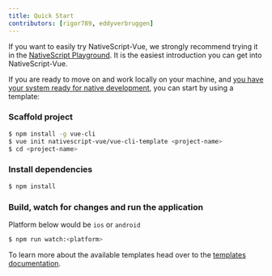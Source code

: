 ```yaml
---
title: Quick Start
contributors: [rigor789, eddyverbruggen]
---
```


If you want to easily try NativeScript-Vue, we strongly recommend trying
it in the [NativeScript Playground](https://play.nativescript.org?template=play-vue). It is the easiest introduction you can get into NativeScript-Vue.

If you are ready to move on and work locally on your machine, and [you
have your system ready for native development](/en/docs/getting-started/installation), you can start by using a template:

###  Scaffold project
```sh
$ npm install -g vue-cli
$ vue init nativescript-vue/vue-cli-template <project-name>
$ cd <project-name>
```

### Install dependencies
```sh
$ npm install
```

### Build, watch for changes and run the application
Platform below would be `ios` or `android`
```sh
$ npm run watch:<platform>
```

To learn more about the available templates head over to the [templates documentation](/en/docs/getting-started/templates).
